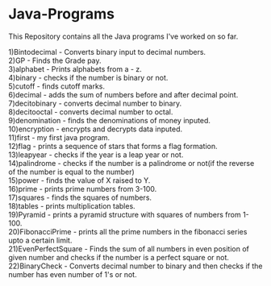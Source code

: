 # Java-Programs
This Repository contains all the Java programs I've worked on so far.

1)Bintodecimal - Converts binary input to decimal numbers.<br /> 
2)GP - Finds the Grade pay.<br /> 
3)alphabet - Prints alphabets from a - z.<br /> 
4)binary - checks if the number is binary or not.<br /> 
5)cutoff - finds cutoff marks.<br /> 
6)decimal - adds the sum of numbers before and after decimal point.<br /> 
7)decitobinary - converts decimal number to binary.<br /> 
8)decitooctal - converts decimal number to octal.<br /> 
9)denomination - finds the denominations of money inputed.<br /> 
10)encryption - encrypts and decrypts data inputed.<br /> 
11)first - my first java program.<br /> 
12)flag - prints a sequence of stars that forms a flag formation.<br /> 
13)leapyear - checks if the year is a leap year or not.<br /> 
14)palindrome - checks if the number is a palindrome or not(if the reverse of the number is equal to the number)<br /> 
15)power - finds the value of X raised to Y.<br /> 
16)prime - prints prime numbers from 3-100.<br /> 
17)squares - finds the squares of numbers.<br /> 
18)tables - prints multiplication tables.<br /> 
19)Pyramid - prints a pyramid structure with squares of numbers from 1-100.<br /> 
20)FibonacciPrime - prints all the prime numbers in the fibonacci series upto a certain limit.<br /> 
21)EvenPerfectSquare - Finds the sum of all numbers in even position of given number and checks if the number is a perfect square or not.<br /> 
22)BinaryCheck - Converts decimal number to binary and then checks if the number has even number of 1's or not.<br /> 
